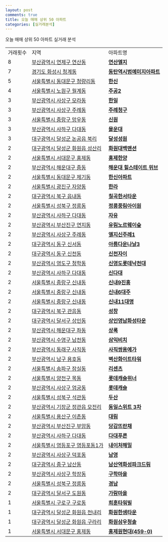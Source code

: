 ```yaml
---
layout: post
comments: true
title: 오늘 매매 상위 50 아파트
categories: [실거래분석]
---
```


오늘 매매 상위 50 아파트 실거래 분석

<table>
  <tr>
    <td>거래횟수</td>
    <td>지역</td>
    <td>아파트명</td>
  </tr>

  <tr>
    <td>8</td>
    <td><a href="/실거래가/2021/06/11/26470.html">부산광역시 연제구 연산동</a></td>
    <td colspan="4" style="font-weight: bold;"><a href="https://search.naver.com/search.naver?query=연산동 연산엘지">연산엘지</a></td>
  </tr>

  <tr>
    <td>7</td>
    <td><a href="/실거래가/2021/06/11/41590.html">경기도 화성시 청계동</a></td>
    <td colspan="4" style="font-weight: bold;"><a href="https://search.naver.com/search.naver?query=청계동 동탄역시범예미지아파트">동탄역시범예미지아파트</a></td>
  </tr>

  <tr>
    <td>5</td>
    <td><a href="/실거래가/2021/06/11/11230.html">서울특별시 동대문구 청량리동</a></td>
    <td colspan="4" style="font-weight: bold;"><a href="https://search.naver.com/search.naver?query=청량리동 한신">한신</a></td>
  </tr>

  <tr>
    <td>4</td>
    <td><a href="/실거래가/2021/06/11/11350.html">서울특별시 노원구 월계동</a></td>
    <td colspan="4" style="font-weight: bold;"><a href="https://search.naver.com/search.naver?query=월계동 주공2">주공2</a></td>
  </tr>

  <tr>
    <td>3</td>
    <td><a href="/실거래가/2021/06/11/26530.html">부산광역시 사상구 모라동</a></td>
    <td colspan="4" style="font-weight: bold;"><a href="https://search.naver.com/search.naver?query=모라동 한일">한일</a></td>
  </tr>

  <tr>
    <td>3</td>
    <td><a href="/실거래가/2021/06/11/26530.html">부산광역시 사상구 주례동</a></td>
    <td colspan="4" style="font-weight: bold;"><a href="https://search.naver.com/search.naver?query=주례동 주례청구">주례청구</a></td>
  </tr>

  <tr>
    <td>3</td>
    <td><a href="/실거래가/2021/06/11/11260.html">서울특별시 중랑구 망우동</a></td>
    <td colspan="4" style="font-weight: bold;"><a href="https://search.naver.com/search.naver?query=망우동 신원">신원</a></td>
  </tr>

  <tr>
    <td>3</td>
    <td><a href="/실거래가/2021/06/11/26380.html">부산광역시 사하구 다대동</a></td>
    <td colspan="4" style="font-weight: bold;"><a href="https://search.naver.com/search.naver?query=다대동 몰운대">몰운대</a></td>
  </tr>

  <tr>
    <td>3</td>
    <td><a href="/실거래가/2021/06/11/27710.html">대구광역시 달성군 논공읍 북리</a></td>
    <td colspan="4" style="font-weight: bold;"><a href="https://search.naver.com/search.naver?query=논공읍 북리 달성성원">달성성원</a></td>
  </tr>

  <tr>
    <td>2</td>
    <td><a href="/실거래가/2021/06/11/27710.html">대구광역시 달성군 화원읍 성산리</a></td>
    <td colspan="4" style="font-weight: bold;"><a href="https://search.naver.com/search.naver?query=화원읍 성산리 화원대백맨션">화원대백맨션</a></td>
  </tr>

  <tr>
    <td>2</td>
    <td><a href="/실거래가/2021/06/11/11410.html">서울특별시 서대문구 홍제동</a></td>
    <td colspan="4" style="font-weight: bold;"><a href="https://search.naver.com/search.naver?query=홍제동 홍제한양">홍제한양</a></td>
  </tr>

  <tr>
    <td>2</td>
    <td><a href="/실거래가/2021/06/11/26350.html">부산광역시 해운대구 중동</a></td>
    <td colspan="4" style="font-weight: bold;"><a href="https://search.naver.com/search.naver?query=중동 해운대 힐스테이트 위브">해운대 힐스테이트 위브</a></td>
  </tr>

  <tr>
    <td>2</td>
    <td><a href="/실거래가/2021/06/11/11230.html">서울특별시 동대문구 제기동</a></td>
    <td colspan="4" style="font-weight: bold;"><a href="https://search.naver.com/search.naver?query=제기동 한신아파트">한신아파트</a></td>
  </tr>

  <tr>
    <td>2</td>
    <td><a href="/실거래가/2021/06/11/11215.html">서울특별시 광진구 자양동</a></td>
    <td colspan="4" style="font-weight: bold;"><a href="https://search.naver.com/search.naver?query=자양동 한라">한라</a></td>
  </tr>

  <tr>
    <td>2</td>
    <td><a href="/실거래가/2021/06/11/27230.html">대구광역시 북구 읍내동</a></td>
    <td colspan="4" style="font-weight: bold;"><a href="https://search.naver.com/search.naver?query=읍내동 칠곡한서타운">칠곡한서타운</a></td>
  </tr>

  <tr>
    <td>2</td>
    <td><a href="/실거래가/2021/06/11/11290.html">서울특별시 성북구 정릉동</a></td>
    <td colspan="4" style="font-weight: bold;"><a href="https://search.naver.com/search.naver?query=정릉동 정릉풍림아이원">정릉풍림아이원</a></td>
  </tr>

  <tr>
    <td>2</td>
    <td><a href="/실거래가/2021/06/11/26380.html">부산광역시 사하구 다대동</a></td>
    <td colspan="4" style="font-weight: bold;"><a href="https://search.naver.com/search.naver?query=다대동 자유">자유</a></td>
  </tr>

  <tr>
    <td>2</td>
    <td><a href="/실거래가/2021/06/11/26230.html">부산광역시 부산진구 연지동</a></td>
    <td colspan="4" style="font-weight: bold;"><a href="https://search.naver.com/search.naver?query=연지동 유림노르웨이숲">유림노르웨이숲</a></td>
  </tr>

  <tr>
    <td>2</td>
    <td><a href="/실거래가/2021/06/11/26530.html">부산광역시 사상구 주례동</a></td>
    <td colspan="4" style="font-weight: bold;"><a href="https://search.naver.com/search.naver?query=주례동 엘지신주례1">엘지신주례1</a></td>
  </tr>

  <tr>
    <td>2</td>
    <td><a href="/실거래가/2021/06/11/27140.html">대구광역시 동구 신서동</a></td>
    <td colspan="4" style="font-weight: bold;"><a href="https://search.naver.com/search.naver?query=신서동 아름다운나날3">아름다운나날3</a></td>
  </tr>

  <tr>
    <td>2</td>
    <td><a href="/실거래가/2021/06/11/27140.html">대구광역시 동구 신천동</a></td>
    <td colspan="4" style="font-weight: bold;"><a href="https://search.naver.com/search.naver?query=신천동 신천자이">신천자이</a></td>
  </tr>

  <tr>
    <td>2</td>
    <td><a href="/실거래가/2021/06/11/26200.html">부산광역시 영도구 청학동</a></td>
    <td colspan="4" style="font-weight: bold;"><a href="https://search.naver.com/search.naver?query=청학동 신영도롯데낙천대">신영도롯데낙천대</a></td>
  </tr>

  <tr>
    <td>2</td>
    <td><a href="/실거래가/2021/06/11/26380.html">부산광역시 사하구 다대동</a></td>
    <td colspan="4" style="font-weight: bold;"><a href="https://search.naver.com/search.naver?query=다대동 신다대">신다대</a></td>
  </tr>

  <tr>
    <td>2</td>
    <td><a href="/실거래가/2021/06/11/11260.html">서울특별시 중랑구 신내동</a></td>
    <td colspan="4" style="font-weight: bold;"><a href="https://search.naver.com/search.naver?query=신내동 신내9진흥">신내9진흥</a></td>
  </tr>

  <tr>
    <td>2</td>
    <td><a href="/실거래가/2021/06/11/11260.html">서울특별시 중랑구 신내동</a></td>
    <td colspan="4" style="font-weight: bold;"><a href="https://search.naver.com/search.naver?query=신내동 신내6대주">신내6대주</a></td>
  </tr>

  <tr>
    <td>2</td>
    <td><a href="/실거래가/2021/06/11/11260.html">서울특별시 중랑구 신내동</a></td>
    <td colspan="4" style="font-weight: bold;"><a href="https://search.naver.com/search.naver?query=신내동 신내11대명">신내11대명</a></td>
  </tr>

  <tr>
    <td>2</td>
    <td><a href="/실거래가/2021/06/11/27230.html">대구광역시 북구 관음동</a></td>
    <td colspan="4" style="font-weight: bold;"><a href="https://search.naver.com/search.naver?query=관음동 성창">성창</a></td>
  </tr>

  <tr>
    <td>2</td>
    <td><a href="/실거래가/2021/06/11/27290.html">대구광역시 달서구 상인동</a></td>
    <td colspan="4" style="font-weight: bold;"><a href="https://search.naver.com/search.naver?query=상인동 상인영남화성타운">상인영남화성타운</a></td>
  </tr>

  <tr>
    <td>2</td>
    <td><a href="/실거래가/2021/06/11/26350.html">부산광역시 해운대구 좌동</a></td>
    <td colspan="4" style="font-weight: bold;"><a href="https://search.naver.com/search.naver?query=좌동 상록">상록</a></td>
  </tr>

  <tr>
    <td>2</td>
    <td><a href="/실거래가/2021/06/11/26500.html">부산광역시 수영구 남천동</a></td>
    <td colspan="4" style="font-weight: bold;"><a href="https://search.naver.com/search.naver?query=남천동 삼익비치">삼익비치</a></td>
  </tr>

  <tr>
    <td>2</td>
    <td><a href="/실거래가/2021/06/11/26260.html">부산광역시 동래구 사직동</a></td>
    <td colspan="4" style="font-weight: bold;"><a href="https://search.naver.com/search.naver?query=사직동 사직쌍용예가">사직쌍용예가</a></td>
  </tr>

  <tr>
    <td>2</td>
    <td><a href="/실거래가/2021/06/11/26290.html">부산광역시 남구 용호동</a></td>
    <td colspan="4" style="font-weight: bold;"><a href="https://search.naver.com/search.naver?query=용호동 벽산화이트타워">벽산화이트타워</a></td>
  </tr>

  <tr>
    <td>2</td>
    <td><a href="/실거래가/2021/06/11/11710.html">서울특별시 송파구 잠실동</a></td>
    <td colspan="4" style="font-weight: bold;"><a href="https://search.naver.com/search.naver?query=잠실동 리센츠">리센츠</a></td>
  </tr>

  <tr>
    <td>2</td>
    <td><a href="/실거래가/2021/06/11/11470.html">서울특별시 양천구 목동</a></td>
    <td colspan="4" style="font-weight: bold;"><a href="https://search.naver.com/search.naver?query=목동 롯데캐슬위너">롯데캐슬위너</a></td>
  </tr>

  <tr>
    <td>2</td>
    <td><a href="/실거래가/2021/06/11/26530.html">부산광역시 사상구 엄궁동</a></td>
    <td colspan="4" style="font-weight: bold;"><a href="https://search.naver.com/search.naver?query=엄궁동 롯데캐슬">롯데캐슬</a></td>
  </tr>

  <tr>
    <td>2</td>
    <td><a href="/실거래가/2021/06/11/11290.html">서울특별시 성북구 석관동</a></td>
    <td colspan="4" style="font-weight: bold;"><a href="https://search.naver.com/search.naver?query=석관동 두산">두산</a></td>
  </tr>

  <tr>
    <td>2</td>
    <td><a href="/실거래가/2021/06/11/26710.html">부산광역시 기장군 정관읍 모전리</a></td>
    <td colspan="4" style="font-weight: bold;"><a href="https://search.naver.com/search.naver?query=정관읍 모전리 동일스위트 3차">동일스위트 3차</a></td>
  </tr>

  <tr>
    <td>2</td>
    <td><a href="/실거래가/2021/06/11/11170.html">서울특별시 용산구 이촌동</a></td>
    <td colspan="4" style="font-weight: bold;"><a href="https://search.naver.com/search.naver?query=이촌동 대림">대림</a></td>
  </tr>

  <tr>
    <td>2</td>
    <td><a href="/실거래가/2021/06/11/26230.html">부산광역시 부산진구 부암동</a></td>
    <td colspan="4" style="font-weight: bold;"><a href="https://search.naver.com/search.naver?query=부암동 당감뜨란채">당감뜨란채</a></td>
  </tr>

  <tr>
    <td>2</td>
    <td><a href="/실거래가/2021/06/11/26380.html">부산광역시 사하구 다대동</a></td>
    <td colspan="4" style="font-weight: bold;"><a href="https://search.naver.com/search.naver?query=다대동 다대푸른">다대푸른</a></td>
  </tr>

  <tr>
    <td>2</td>
    <td><a href="/실거래가/2021/06/11/11560.html">서울특별시 영등포구 영등포동1가</a></td>
    <td colspan="4" style="font-weight: bold;"><a href="https://search.naver.com/search.naver?query=영등포동1가 내이처해밀">내이처해밀</a></td>
  </tr>

  <tr>
    <td>2</td>
    <td><a href="/실거래가/2021/06/11/26530.html">부산광역시 사상구 덕포동</a></td>
    <td colspan="4" style="font-weight: bold;"><a href="https://search.naver.com/search.naver?query=덕포동 남영">남영</a></td>
  </tr>

  <tr>
    <td>2</td>
    <td><a href="/실거래가/2021/06/11/27110.html">대구광역시 중구 남산동</a></td>
    <td colspan="4" style="font-weight: bold;"><a href="https://search.naver.com/search.naver?query=남산동 남산역화성파크드림">남산역화성파크드림</a></td>
  </tr>

  <tr>
    <td>2</td>
    <td><a href="/실거래가/2021/06/11/26530.html">부산광역시 사상구 학장동</a></td>
    <td colspan="4" style="font-weight: bold;"><a href="https://search.naver.com/search.naver?query=학장동 구학마을">구학마을</a></td>
  </tr>

  <tr>
    <td>2</td>
    <td><a href="/실거래가/2021/06/11/11290.html">서울특별시 성북구 정릉동</a></td>
    <td colspan="4" style="font-weight: bold;"><a href="https://search.naver.com/search.naver?query=정릉동 경남">경남</a></td>
  </tr>

  <tr>
    <td>2</td>
    <td><a href="/실거래가/2021/06/11/27290.html">대구광역시 달서구 도원동</a></td>
    <td colspan="4" style="font-weight: bold;"><a href="https://search.naver.com/search.naver?query=도원동 가람마을">가람마을</a></td>
  </tr>

  <tr>
    <td>1</td>
    <td><a href="/실거래가/2021/06/11/11530.html">서울특별시 구로구 구로동</a></td>
    <td colspan="4" style="font-weight: bold;"><a href="https://search.naver.com/search.naver?query=구로동 희훈타워빌">희훈타워빌</a></td>
  </tr>

  <tr>
    <td>1</td>
    <td><a href="/실거래가/2021/06/11/27710.html">대구광역시 달성군 화원읍 천내리</a></td>
    <td colspan="4" style="font-weight: bold;"><a href="https://search.naver.com/search.naver?query=화원읍 천내리 화원한샘타운">화원한샘타운</a></td>
  </tr>

  <tr>
    <td>1</td>
    <td><a href="/실거래가/2021/06/11/27710.html">대구광역시 달성군 화원읍 구라리</a></td>
    <td colspan="4" style="font-weight: bold;"><a href="https://search.naver.com/search.naver?query=화원읍 구라리 화원삼우청솔">화원삼우청솔</a></td>
  </tr>

  <tr>
    <td>1</td>
    <td><a href="/실거래가/2021/06/11/11410.html">서울특별시 서대문구 홍제동</a></td>
    <td colspan="4" style="font-weight: bold;"><a href="https://search.naver.com/search.naver?query=홍제동 홍제원현대(459-0)">홍제원현대(459-0)</a></td>
  </tr>

</table>
